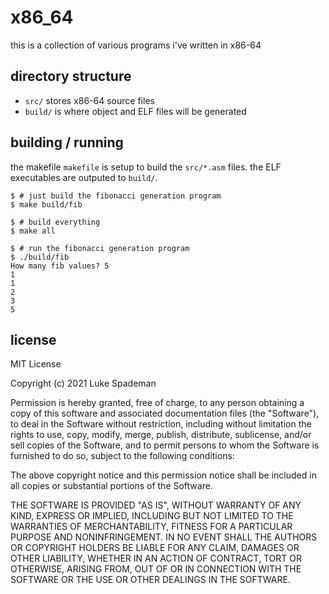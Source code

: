 # x86_64

this is a collection of various programs i've written in x86-64

## directory structure

- `src/` stores x86-64 source files
- `build/` is where object and ELF files will be generated

## building / running

the makefile `makefile` is setup to build the `src/*.asm` files. the ELF executables
are outputed to `build/`.

```
$ # just build the fibonacci generation program
$ make build/fib

$ # build everything
$ make all

$ # run the fibonacci generation program
$ ./build/fib
How many fib values? 5
1
1
2
3
5
```

## license

  MIT License

  Copyright (c) 2021 Luke Spademan

  Permission is hereby granted, free of charge, to any person obtaining a copy
  of this software and associated documentation files (the "Software"), to deal
  in the Software without restriction, including without limitation the rights
  to use, copy, modify, merge, publish, distribute, sublicense, and/or sell
  copies of the Software, and to permit persons to whom the Software is
  furnished to do so, subject to the following conditions:

  The above copyright notice and this permission notice shall be included in all
  copies or substantial portions of the Software.

  THE SOFTWARE IS PROVIDED "AS IS", WITHOUT WARRANTY OF ANY KIND, EXPRESS OR
  IMPLIED, INCLUDING BUT NOT LIMITED TO THE WARRANTIES OF MERCHANTABILITY,
  FITNESS FOR A PARTICULAR PURPOSE AND NONINFRINGEMENT. IN NO EVENT SHALL THE
  AUTHORS OR COPYRIGHT HOLDERS BE LIABLE FOR ANY CLAIM, DAMAGES OR OTHER
  LIABILITY, WHETHER IN AN ACTION OF CONTRACT, TORT OR OTHERWISE, ARISING FROM,
  OUT OF OR IN CONNECTION WITH THE SOFTWARE OR THE USE OR OTHER DEALINGS IN THE
  SOFTWARE.
